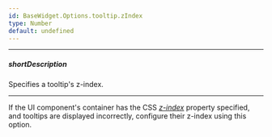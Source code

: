 ```yaml
---
id: BaseWidget.Options.tooltip.zIndex
type: Number
default: undefined
---
```

---
##### shortDescription
Specifies a tooltip's z-index.

---
If the UI component's container has the CSS *<a href="http://www.w3schools.com/cssref/pr_pos_z-index.asp" target="_blank">z-index</a>* property specified, and tooltips are displayed incorrectly, configure their z-index using this option.